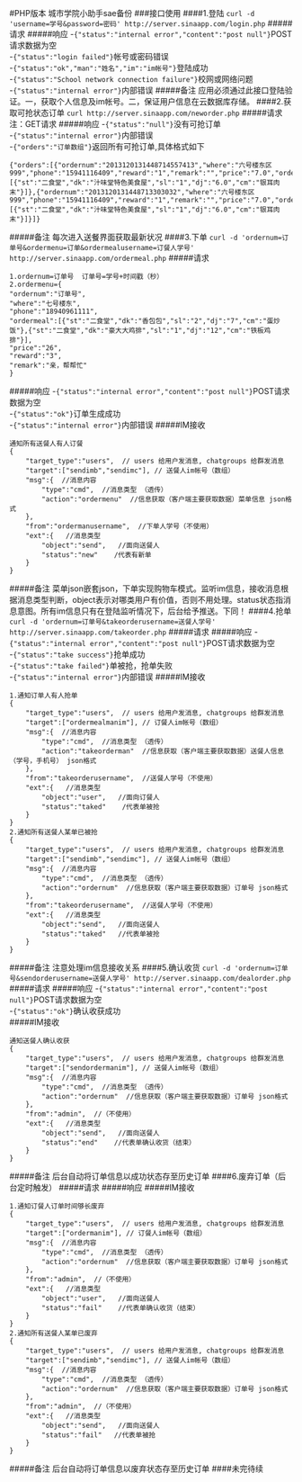 #PHP版本 城市学院小助手sae备份
###接口使用
####1.登陆
`curl -d 'username=学号&password=密码' http://server.sinaapp.com/login.php`
#####请求
#####响应
-`{"status":"internal error","content":"post null"}`POST请求数据为空  
-`{"status":"login failed"}`帐号或密码错误  
-`{"status":"ok","man":"姓名","im":"im帐号"}`登陆成功  
-`{"status":"School network connection failure"}`校网或网络问题  
-`{"status":"internal error"}`内部错误
#####备注
应用必须通过此接口登陆验证。一，获取个人信息及im帐号。二，保证用户信息在云数据库存储。
####2.获取可抢状态订单
`curl http://server.sinaapp.com/neworder.php`
#####请求
注：GET请求
#####响应
-`{"status":"null"}`没有可抢订单  
-`{"status":"internal error"}`内部错误  
-`{"orders":"订单数组"}`返回所有可抢订单,具体格式如下
```
{"orders":[{"ordernum":"2013120131448714557413","where":"六号楼东区999","phone":"15941116409","reward":"1","remark":"","price":"7.0","ordermeal":[{"st":"二食堂","dk":"汁味堂特色美食屋","sl":"1","dj":"6.0","cm":"银耳肉末"}]},{"ordernum":"2013120131448713303032","where":"六号楼东区999","phone":"15941116409","reward":"1","remark":"","price":"7.0","ordermeal":[{"st":"二食堂","dk":"汁味堂特色美食屋","sl":"1","dj":"6.0","cm":"银耳肉末"}]}]}
```
#####备注
每次进入送餐界面获取最新状况
####3.下单
`curl -d 'ordernum=订单号&ordermenu=订单&ordermealusername=订餐人学号' http://server.sinaapp.com/ordermeal.php`
#####请求
```
1.ordernum=订单号  订单号=学号+时间戳（秒）  
2.ordermenu={  
"ordernum":"订单号",  
"where":"七号楼东",  
"phone":"18940961111",  
"ordermeal":[{"st":"二食堂","dk":"香包包","sl":"2","dj":"7","cm":"蛋炒饭"},{"st":"二食堂","dk":"豪大大鸡排","sl":"1","dj":"12","cm":"铁板鸡排"}],  
"price":"26",  
"reward":"3",  
"remark":"亲，帮帮忙"  
}
```
#####响应
-`{"status":"internal error","content":"post null"}`POST请求数据为空  
-`{"status":"ok"}`订单生成成功  
-`{"status":"internal error"}`内部错误
#####IM接收
```
通知所有送餐人有人订餐
{  
	"target_type":"users",  // users 给用户发消息, chatgroups 给群发消息  
	"target":["sendimb","sendimc"], // 送餐人im帐号（数组）  
	"msg":{  //消息内容  
		"type":"cmd",  //消息类型 （透传） 
		"action":"ordermenu"  //信息获取（客户端主要获取数据）菜单信息 json格式  
	},  
	"from":"ordermanusername",  //下单人学号（不使用）  
	"ext":{   //消息类型  
		"object":"send",   //面向送餐人  
		"status":"new"    /代表有新单  
	}  
}
```
#####备注
菜单json嵌套json，下单实现购物车模式。监听im信息，接收消息根据消息类型判断，object表示对哪类用户有价值，否则不用处理。status状态指消息意图。所有im信息只有在登陆监听情况下，后台给予推送。下同！
####4.抢单
`curl -d 'ordernum=订单号&takeorderusername=送餐人学号' http://server.sinaapp.com/takeorder.php`
#####请求
#####响应
-`{"status":"internal error","content":"post null"}`POST请求数据为空  
-`{"status":"take success"}`抢单成功  
-`{"status":"take failed"}`单被抢，抢单失败  
-`{"status":"internal error"}`内部错误
#####IM接收
```
1.通知订单人有人抢单
{  
	"target_type":"users",  // users 给用户发消息, chatgroups 给群发消息  
	"target":["ordermealmanim"], // 订餐人im帐号（数组）  
	"msg":{  //消息内容  
		"type":"cmd",  //消息类型 （透传） 
		"action":"takeorderman"  //信息获取（客户端主要获取数据）送餐人信息（学号，手机号） json格式  
	},  
	"from":"takeorderusername",  //送餐人学号（不使用）  
	"ext":{   //消息类型  
		"object":"user",   //面向订餐人  
		"status":"taked"    /代表单被抢  
	}  
}
2.通知所有送餐人某单已被抢
{  
	"target_type":"users",  // users 给用户发消息, chatgroups 给群发消息  
	"target":["sendimb","sendimc"], // 送餐人im帐号（数组）  
	"msg":{  //消息内容  
		"type":"cmd",  //消息类型 （透传） 
		"action":"ordernum"  //信息获取（客户端主要获取数据）订单号 json格式  
	},  
	"from":"takeorderusername",  //送餐人学号（不使用）  
	"ext":{   //消息类型  
		"object":"send",   //面向送餐人  
		"status":"taked"   //代表单被抢  
	}  
}
```
#####备注
注意处理im信息接收关系
####5.确认收货
`curl -d 'ordernum=订单号&sendorderusername=送餐人学号' http://server.sinaapp.com/dealorder.php`
#####请求
#####响应
-`{"status":"internal error","content":"post null"}`POST请求数据为空  
-`{"status":"ok"}`确认收获成功  
#####IM接收
```
通知送餐人确认收获
{  
	"target_type":"users",  // users 给用户发消息, chatgroups 给群发消息  
	"target":["sendordermanim"], // 送餐人im帐号（数组）  
	"msg":{  //消息内容  
		"type":"cmd",  //消息类型 （透传） 
		"action":"ordernum"  //信息获取（客户端主要获取数据）订单号 json格式  
	},  
	"from":"admin",  //（不使用）  
	"ext":{   //消息类型  
		"object":"send",   //面向送餐人  
		"status":"end"    //代表单确认收货（结束）  
	}  
}
```
#####备注
后台自动将订单信息以成功状态存至历史订单
####6.废弃订单（后台定时触发）
#####请求
#####响应
#####IM接收
```
1.通知订餐人订单时间够长废弃
{  
	"target_type":"users",  // users 给用户发消息, chatgroups 给群发消息  
	"target":["ordermanim"], // 订餐人im帐号（数组）  
	"msg":{  //消息内容  
		"type":"cmd",  //消息类型 （透传） 
		"action":"ordernum"  //信息获取（客户端主要获取数据）订单号 json格式  
	},  
	"from":"admin",  //（不使用）  
	"ext":{   //消息类型  
		"object":"user",   //面向送餐人  
		"status":"fail"    //代表单确认收货（结束）  
	}  
}
2.通知所有送餐人某单已废弃
{  
	"target_type":"users",  // users 给用户发消息, chatgroups 给群发消息  
	"target":["sendimb","sendimc"], // 送餐人im帐号（数组）  
	"msg":{  //消息内容  
		"type":"cmd",  //消息类型 （透传） 
		"action":"ordernum"  //信息获取（客户端主要获取数据）订单号 json格式  
	},  
	"from":"admin",  //（不使用）  
	"ext":{   //消息类型  
		"object":"send",   //面向送餐人  
		"status":"fail"   //代表单被抢  
	}  
}
```
#####备注
后台自动将订单信息以废弃状态存至历史订单
####未完待续